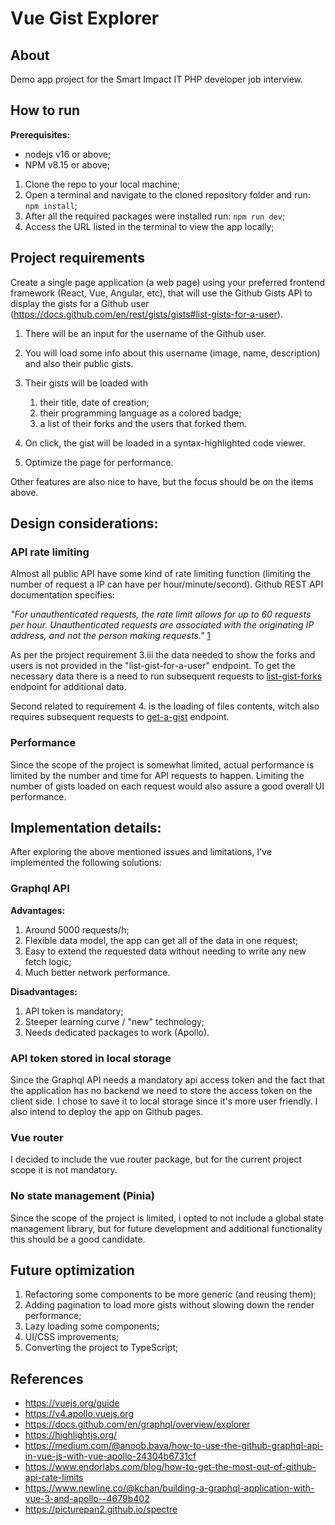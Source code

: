 # Vue Gist Explorer

## About

Demo app project for the Smart Impact IT PHP developer job interview.

## How to run

**Prerequisites:**

- nodejs v16 or above;
- NPM v8.15 or above;

1. Clone the repo to your local machine;
2. Open a terminal and navigate to the cloned repository folder and run: `npm install`;
3. After all the required packages were installed run: `npm run dev`;
4. Access the URL listed in the terminal to view the app locally;

## Project requirements

Create a single page application (a web page) using your preferred frontend framework (React, Vue, Angular, etc), that will use the Github Gists API to display the gists for a Github user (https://docs.github.com/en/rest/gists/gists#list-gists-for-a-user).

1. There will be an input for the username of the Github user.

2. You will load some info about this username (image, name, description) and also their public gists.

3. Their gists will be loaded with

   1. their title, date of creation;
   2. their programming language as a colored badge;
   3. a list of their forks and the users that forked them.

4. On click, the gist will be loaded in a syntax-highlighted code viewer.

5. Optimize the page for performance.

Other features are also nice to have, but the focus should be on the items above.

## Design considerations:

### API rate limiting

Almost all public API have some kind of rate limiting function (limiting the number of request a IP can have per hour/minute/second). Github REST API documentation specifies:

_"For unauthenticated requests, the rate limit allows for up to 60 requests per hour. Unauthenticated requests are associated with the originating IP address, and not the person making requests."_ [1](https://docs.github.com/en/rest/overview/resources-in-the-rest-api)

As per the project requirement 3.iii the data needed to show the forks and users is not provided in the "list-gist-for-a-user" endpoint. To get the necessary data there is a need to run subsequent requests to [list-gist-forks](https://docs.github.com/en/rest/gists/gists#list-gist-forks) endpoint for additional data.

Second related to requirement 4. is the loading of files contents, witch also requires subsequent requests to [get-a-gist](https://docs.github.com/en/rest/gists/gists#get-a-gist) endpoint.

### Performance

Since the scope of the project is somewhat limited, actual performance is limited by the number and time for API requests to happen. Limiting the number of gists loaded on each request would also assure a good overall UI performance.

## Implementation details:

After exploring the above mentioned issues and limitations, I've implemented the following solutions:

### Graphql API

**Advantages:**

1. Around 5000 requests/h;
2. Flexible data model, the app can get all of the data in one request;
3. Easy to extend the requested data without needing to write any new fetch logic;
4. Much better network performance.

**Disadvantages:**

1. API token is mandatory;
2. Steeper learning curve / "new" technology;
3. Needs dedicated packages to work (Apollo).

### API token stored in local storage

Since the Graphql API needs a mandatory api access token and the fact that the application has no backend we need to store the access token on the client side. I chose to save it to local storage since it's more user friendly. I also intend to deploy the app on Github pages.

### Vue router

I decided to include the vue router package, but for the current project scope it is not mandatory.

### No state management (Pinia)

Since the scope of the project is limited, i opted to not include a global state management library, but for future development and additional functionality this should be a good candidate.

## Future optimization

1. Refactoring some components to be more generic (and reusing them);
2. Adding pagination to load more gists without slowing down the render performance;
3. Lazy loading some components;
4. UI/CSS improvements;
5. Converting the project to TypeScript;

## References

- https://vuejs.org/guide
- https://v4.apollo.vuejs.org
- https://docs.github.com/en/graphql/overview/explorer
- https://highlightjs.org/
- https://medium.com/@anoob.bava/how-to-use-the-github-graphql-api-in-vue-js-with-vue-apollo-24304b6731cf
- https://www.endorlabs.com/blog/how-to-get-the-most-out-of-github-api-rate-limits
- https://www.newline.co/@kchan/building-a-graphql-application-with-vue-3-and-apollo--4679b402
- https://picturepan2.github.io/spectre
